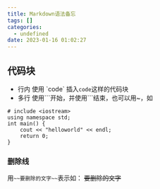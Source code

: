 ```yaml
---
title: Markdown语法备忘
tags: []
categories:
  - undefined
date: 2023-01-16 01:02:27
---
```

## 代码块
- 行内
使用 \`code\` 插入`code`这样的代码块
- 多行
使用\`\`\`开始，并使用\`\`\`结束，也可以用~，如
```
# include <iostream>
using namespace std;
int main() {
	cout << "helloworld" << endl;
	return 0;
}
```

### 删除线
用`~~要删除的文字~~`表示如：
~~要删除的文字~~
